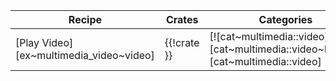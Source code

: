 | Recipe | Crates | Categories |
|--------|--------|------------|
| [Play Video][ex~multimedia_video~video] | {{!crate }} | [![cat~multimedia::video][cat~multimedia::video~badge]][cat~multimedia::video] |
